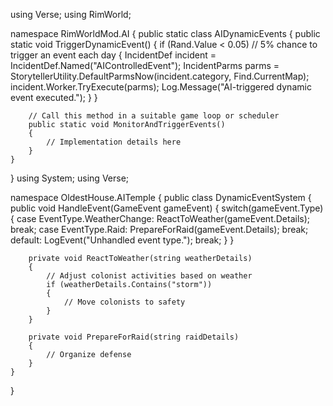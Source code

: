 using Verse;
using RimWorld;

namespace RimWorldMod.AI
{
    public static class AIDynamicEvents
    {
        public static void TriggerDynamicEvent()
        {
            if (Rand.Value < 0.05)  // 5% chance to trigger an event each day
            {
                IncidentDef incident = IncidentDef.Named("AIControlledEvent");
                IncidentParms parms = StorytellerUtility.DefaultParmsNow(incident.category, Find.CurrentMap);
                incident.Worker.TryExecute(parms);
                Log.Message("AI-triggered dynamic event executed.");
            }
        }

        // Call this method in a suitable game loop or scheduler
        public static void MonitorAndTriggerEvents()
        {
            // Implementation details here
        }
    }
}
using System;
using Verse;

namespace OldestHouse.AITemple
{
    public class DynamicEventSystem
    {
        public void HandleEvent(GameEvent gameEvent)
        {
            switch(gameEvent.Type)
            {
                case EventType.WeatherChange:
                    ReactToWeather(gameEvent.Details);
                    break;
                case EventType.Raid:
                    PrepareForRaid(gameEvent.Details);
                    break;
                default:
                    LogEvent("Unhandled event type.");
                    break;
            }
        }

        private void ReactToWeather(string weatherDetails)
        {
            // Adjust colonist activities based on weather
            if (weatherDetails.Contains("storm"))
            {
                // Move colonists to safety
            }
        }

        private void PrepareForRaid(string raidDetails)
        {
            // Organize defense
        }
    }
}
